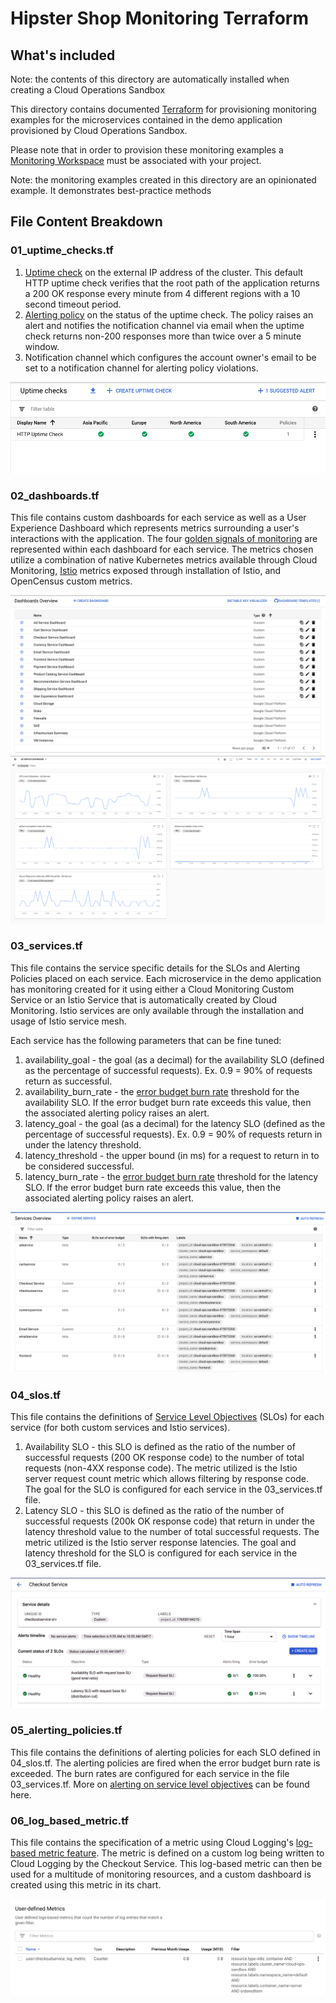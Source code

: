 Hipster Shop Monitoring Terraform
================================================================================

## What's included
Note: the contents of this directory are automatically installed when creating a Cloud Operations Sandbox

This directory contains documented [Terraform] for provisioning monitoring examples
for the microservices contained in the demo application provisioned by Cloud Operations Sandbox.

Please note that in order to provision these monitoring examples a [Monitoring Workspace] 
must be associated with your project.

Note: the monitoring examples created in this directory are an opinionated example. It demonstrates best-practice methods 

[Terraform]: https://www.terraform.io/
[Monitoring Workspace]: https://cloud.google.com/monitoring/workspaces/create

## File Content Breakdown
### 01_uptime_checks.tf
1. [Uptime check] on the external IP address of the cluster. This default HTTP uptime check verifies that the root path of the application returns a 200 OK response every minute from 4 different regions with a 10 second timeout period. 
2. [Alerting policy] on the status of the uptime check. The policy raises an alert and notifies the notification channel via email when the uptime check returns non-200 responses more than twice over a 5 minute window.
3. Notification channel which configures the account owner's email to be set to a notification channel for alerting policy violations.

[![Uptime check](./docs/images/monitoring/uptime-check.png)](./docs/img/monitoring/uptime-check.png)

[Uptime check]: https://cloud.google.com/monitoring/uptime-checks
[Alerting policy]: https://cloud.google.com/monitoring/alerts

### 02_dashboards.tf
This file contains custom dashboards for each service as well as a User Experience Dashboard which represents metrics surrounding a user's interactions with the application. The four [golden signals of monitoring] are represented within each dashboard for each service. The metrics chosen utilize a combination of native Kubernetes metrics available through Cloud Monitoring, [Istio] metrics exposed through installation of Istio, and OpenCensus custom metrics. 

[![Dashboards list](./docs/images/monitoring/dashboards-list.png)](./docs/img/monitoring/dashboards-list.png)
[![Sample dashboard](./docs/images/monitoring/sample-dashboard.png)](./docs/img/monitoring/sample-dashboard.png)

[golden signals of monitoring]: https://landing.google.com/sre/sre-book/chapters/monitoring-distributed-systems/#:~:text=The%20four%20golden%20signals%20of,system%2C%20focus%20on%20these%20four.&text=The%20time%20it%20takes%20to%20service%20a%20request
[Istio]: https://istio.io/

### 03_services.tf
This file contains the service specific details for the SLOs and Alerting Policies placed on each service. Each microservice in the demo application has monitoring created for it using either a Cloud Monitoring Custom Service or an Istio Service that is automatically created by Cloud Monitoring. Istio services are only available through the installation and usage of Istio service mesh. 

Each service has the following parameters that can be fine tuned:
1. availability_goal - the goal (as a decimal) for the availability SLO (defined as the percentage of successful requests). Ex. 0.9 = 90% of requests return as successful. 
2. availability_burn_rate - the [error budget burn rate] threshold for the availability SLO. If the error budget burn rate exceeds this value, then the associated alerting policy raises an alert. 
3. latency_goal - the goal (as a decimal) for the latency SLO (defined as the percentage of successful requests). Ex. 0.9 = 90% of requests return in under the latency threshold.
4. latency_threshold - the upper bound (in ms) for a request to return in to be considered successful. 
5. latency_burn_rate - the [error budget burn rate] threshold for the latency SLO. If the error budget burn rate exceeds this value, then the associated alerting policy raises an alert.

[![Services list](./docs/images/monitoring/services-list.png)](./docs/img/monitoring/services-list.png)

[error budget burn rate]: https://cloud.google.com/stackdriver/docs/solutions/slo-monitoring/alerting-on-budget-burn-rate
### 04_slos.tf
This file contains the definitions of [Service Level Objectives] (SLOs) for each service (for both custom services and Istio services). 
1. Availability SLO - this SLO is defined as the ratio of the number of successful requests (200 OK response code) to the number of total requests (non-4XX response code). The metric utilized is the Istio server request count metric which allows filtering by response code. The goal for the SLO is configured for each service in the 03_services.tf file.
2. Latency SLO - this SLO is defined as the ratio of the number of successful requests (200k OK response code) that return in under the latency threshold value to the number of total successful requests. The metric utilized is the Istio server response latencies. The goal and latency threshold for the SLO is configured for each service in the 03_services.tf file.

[![SLO details](./docs/images/monitoring/slo-details.png)](./docs/img/monitoring/slo-details.png)

[Service Level Objectives]: https://landing.google.com/sre/sre-book/chapters/service-level-objectives
### 05_alerting_policies.tf
This file contains the definitions of alerting policies for each SLO defined in 04_slos.tf. The alerting policies are fired when the error budget burn rate is exceeded. The burn rates are configured for each service in the file 03_services.tf. More on [alerting on service level objectives] can be found here.

[alerting on service level objectives]: https://landing.google.com/sre/workbook/chapters/alerting-on-slos/

### 06_log_based_metric.tf
This file contains the specification of a metric using Cloud Logging's [log-based metric feature]. The metric is defined on a custom log being written to Cloud Logging by the Checkout Service. This log-based metric can then be used for a multitude of monitoring resources, and a custom dashboard is created using this metric in its chart. 

[![Log based metric](./docs/images/monitoring/log-based-metric.png)](./docs/img/monitoring/log-based-metric.png)

[log-based metric feature]: https://cloud.google.com/logging/docs/logs-based-metrics